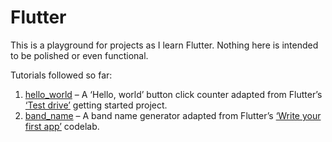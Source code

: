 # Flutter

This is a playground for projects as I learn Flutter. Nothing here is intended to be polished or even functional.

Tutorials followed so far:

1. [hello_world](/hello_world/) – A ‘Hello, world’ button click counter adapted from Flutter’s [‘Test drive’](https://docs.flutter.dev/get-started/test-drive) getting started project.
2. [band_name](/band_name/) – A band name generator adapted from Flutter’s [‘Write your first app’](https://docs.flutter.dev/get-started/codelab) codelab.
